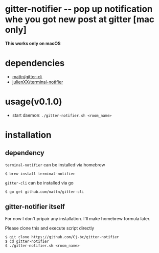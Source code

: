 # gitter-notifier -- pop up notification whe you got new post at gitter [mac only]

**This works only on macOS**

# dependencies

- [mattn/gitter-cli](https://github.com/mattn/gitter-cli)
- [julienXX/terminal-notifier](https://github.com/julienXX/terminal-notifier)

# usage(v0.1.0)

- start daemon: `./gitter-notifier.sh <room_name>`

# installation

## dependency

`terminal-notifier` can be installed via homebrew

```
$ brew install terminal-notifier
```

`gitter-cli` can be installed via go

```
$ go get github.com/mattn/gitter-cli
```

## gitter-notifier itself

For now I don't pripair any installation.
I'll make homebrew formula later.

Please clone this and execute script directly

```
$ git clone https://github.com/Cj-bc/gitter-notifier
$ cd gitter-notifier
$ ./gitter-notifier.sh <room_name>
```
